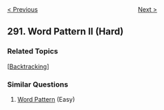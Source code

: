 <!--|This file generated by command(leetcode description); DO NOT EDIT.    |-->
<!--+----------------------------------------------------------------------+-->
<!--|@author    Openset <openset.wang@gmail.com>                           |-->
<!--|@link      https://github.com/openset                                 |-->
<!--|@home      https://github.com/openset/leetcode                        |-->
<!--+----------------------------------------------------------------------+-->

[< Previous](https://github.com/openset/leetcode/tree/master/problems/word-pattern "Word Pattern")
　　　　　　　　　　　　　　　　
[Next >](https://github.com/openset/leetcode/tree/master/problems/nim-game "Nim Game")

## 291. Word Pattern II (Hard)



### Related Topics
  [[Backtracking](https://github.com/openset/leetcode/tree/master/tag/backtracking/README.md)]

### Similar Questions
  1. [Word Pattern](https://github.com/openset/leetcode/tree/master/problems/word-pattern) (Easy)
